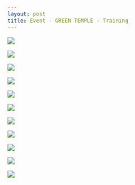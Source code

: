```yaml
---
layout: post
title: Event - GREEN TEMPLE - Training
---
```


<a href='https://photos.google.com/share/AF1QipMCWlaDz8bGGn-Z6T5nnhe_h840o_c1lnLxRUTrnqIzFxJQIg1wVEbYypi30DUJxQ?key=ektKalhvTVRBcm15WTBZYkFKMjFWMEhPeW5EMWxR&source=ctrlq.org'><img src='https://lh3.googleusercontent.com/BRIhW5AcXB5pkgk2iY30wBlDbKnhBEJhkfGqzQ__2ewGePN5NPbbz7MrQSt14zzfgmREkF20iY0lwlMSCqNq9yYOaskirnSBC5qmEC8Qo7ZVVTa9znS9tiQWOFMMGwQtrIlPPQ' /></a>

<a href='https://photos.google.com/share/AF1QipMGqd5S-yZSNsLFF6zeg5GWZLeMdQD_bm0K4wtaGU2ClNePgTSdUkQEs4zcL324Qg?key=ZzVvbzliZEljc2tUY1lfcEEzb3BOZlJPNlI3ODRB&source=ctrlq.org'><img src='https://lh3.googleusercontent.com/TC94Q54bEXF3T8CjHAyFjPA1e3LcIqSSovIBTzV1eSOo6rhy7-5ykaPBYNcRvPzenVE0W5yj8b7AlwsAwuPnx8hEGMYKFwWWXn_bukxcU9i0Au1Ks-8sjcXlYBfrp8HUQ_NEgg' /></a>

<a href='https://photos.google.com/share/AF1QipPgCCLy3Kn0ZPwtBbtEOCAoY-l2yd1DZoQQZOfyUSOYMnGRHTgSwosdmoUkl7EQ1g?key=T01QcjM1UzMzWjNWcE9jUUFfeTU5TDdNT3RzRE1R&source=ctrlq.org'><img src='https://lh3.googleusercontent.com/JPr6R14-d78obz2T7yOy5U9i5e9KNEOKjXkuOmclz4C_6IBAQKvTeEZO7H23iYiWlBPTXc6AJDrerIRr8Hu3VPBrpcbnq2mqUMdbfMagY2c4hOihYPnKNiaFvUL6QblM6LJz1w' /></a>

<a href='https://photos.google.com/share/AF1QipMWX6Ho3R6tBbjMcnDsJXpb2vDHjLTEm-vqCmV1FKC_GYyjVEjJJRrbXBHCKwSm5g?key=Z0dHY24tWmpqOFFfdVFmUmNieG8tVGVBV3ZJYk5R&source=ctrlq.org'><img src='https://lh3.googleusercontent.com/8WgkJ2HTcsCOTpIfIgMYwFQrQishsqJcNONlUuxTCVhO9BG4Jhu2lIr1UYsUYqja6he8FfML2kQj_lx0Uwn1rb554db2hKL_DfOzgVWsXhbvB-U7aRelQclhPawuPE0ImFy4ow' /></a>

<a href='https://photos.google.com/share/AF1QipMiYbCaxp9aHQ8j3YuTIsevc6jFiCIyqR3Uuia6vxWqd11hQ-REqBvkwAaOUlvYKQ?key=dlN3dGpld3QzWHhESVFJT2lZWG5Gc05taXRZQzl3&source=ctrlq.org'><img src='https://lh3.googleusercontent.com/uxIP6Fx_zgVaH9LzEbRpZkpE_r46zdfzyidSvufOnyk7gGRhfJ2S2WxzPoZjxZvwDW4m29HvwrR8BeuJDjXeo6NcrEamdwNOOlNqTh0tsJ5NBCpxkUrN0cPu8mKw4wGDy5eh4g' /></a>

<a href='https://photos.google.com/share/AF1QipMjN7ptUB0AKaK87ABCou8gbAtMiBkkHugrjSBc6fM0sGpA50y0ktH3OGu6E9ZvmQ?key=Q0ZUeG9XQWlNMXNyd1BOeXlVWFNfSnhOX2NYWWJB&source=ctrlq.org'><img src='https://lh3.googleusercontent.com/A_vQu9xrELGyBBmLpmW7JLmajIFwLSyba5nEmqJVnoaKXZpWX0sskSeIizRAYA9yvKYB7clk2OS98OJoK87yEe8gqemKOjPLEnxRFi-N8Al-ysFwbNQIvLn5XK88TCBtY3guoA' /></a>

<a href='https://photos.google.com/share/AF1QipPJGjwyM6QatE3oxerggumkLkTnM0p3es8gN7DVjLdh9BVdiyk8d0PC3NzlpnrDdQ?key=czIwalVQc3pkS2Y0Znl2UU4zdWtxZW1ic1hDenh3&source=ctrlq.org'><img src='https://lh3.googleusercontent.com/C76KxouqfuSL6dSMYNFhSPUiv086dAnbU5AvPnHQt-qh_MzNwW2-Q39e-R7Ju8OlL56w-Wef4LehtjhyvbAjEtxgH7MwQAKYeJEtPYVs0yTWJMs7gm-todIKZrNS7C0cIt_nIg' /></a>

<a href='https://photos.google.com/share/AF1QipOxbUdoxGyeay6MtJRQcRfL5dkJdrJZsDlFi4pX1sFk33tlt00WW4i-6uUR5dxOyg?key=NDZjUXdmSDdiZV9oV1B0MldSaFQzMktLLWl2UFdn&source=ctrlq.org'><img src='https://lh3.googleusercontent.com/NabAk7s1pkumh7OtOiBqMXRYwVJN8HRNymCGibDl9VPzK03Juz7-7lT2WE0DZPFFKOuaigacgEyJskJ0ti3GcpugE4FSJMMkij2lsEP6xMsMk0XCMa_-i1MNE-OdkUuHHTwOzA' /></a>

<a href='https://photos.google.com/share/AF1QipPC7ma7MqAOT4ooQQAWBOmmebFBel_cK10OGiNhGNQHZ-Yt0srOvn9iP0EiWrK97Q?key=Y0E3cXY2bjFQdTNSc1FnSzVIZHFJYTY5dDJ3OVNn&source=ctrlq.org'><img src='https://lh3.googleusercontent.com/LK10itGnEe_9Wlxb1dXr7YUObBgBUDFCJmmwNkYIbE2SowNYHXH2c-pOaARzdq88mzD9AVpzP7i2KjPYTkPEy_fb7Zcl8wnadhKSyGn3hyXfogAWXY_LlrXfDtIYNyEjXrQgwQ' /></a>

<a href='https://photos.google.com/share/AF1QipOjFFhbr7ixPnih7sr4K1zy-UIPwac4ODV_TGsZWcAlYTAeStlq-j6bxvaCmcVkig?key=c056WEtzS3BOMmlicUtZOUNEY2J4dWdGMFJ0WS13&source=ctrlq.org'><img src='https://lh3.googleusercontent.com/7p21JJ7mCGX2L1Vje5c0D6Xh3v7owlw802NMpu_xr_3m-izFqSKoE8GRq3JbtubV6agEahk61tl4AoOxopC6Q1yMV3JQpr3JGSPv39gqaikxAKySCqBoo9A1U4AUTqgKh4kJ5Q' /></a>

<a href='https://photos.google.com/share/AF1QipMFJGBvRXVm_4JziCv5hFmEHiYIwm5Rk8TP7F7N1SHbfaW8V-8ygl_x76-6UEnMOw?key=aFI5ZTJHbUtMakxsTFRHQk5NRldPc0kyeHl5OWh3&source=ctrlq.org'><img src='https://lh3.googleusercontent.com/wOZADpK41n3Qs6DxKIDwP-ljIPVoctz2h6oyX6pTUToOGl7kCpORzjLyuDFGkqWUumK3r3YJj1PdXhj7PlJAVsLd_-ss3geETSnozvhxvCFREqo94zsLgA5qtP_oxwDLnFNjww' /></a>
